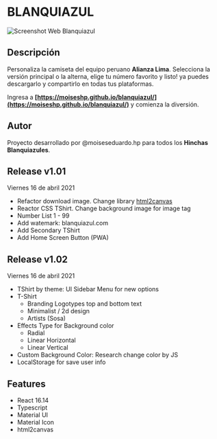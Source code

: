 # BLANQUIAZUL
![Screenshot Web Blanquiazul](https://moiseshp.github.io/blanquiazul/ScreeShot-Blanquiazul.png)

## Descripción
Personaliza la camiseta del equipo peruano **Alianza Lima**. Selecciona la versión principal o la alterna, elige tu número favorito y listo! ya puedes descargarlo y compartirlo en todas tus plataformas.

Ingresa a **[https://moiseshp.github.io/blanquiazul/](https://moiseshp.github.io/blanquiazul/)** y comienza la diversión.

## Autor
Proyecto desarrollado por @moiseseduardo.hp para todos los **Hinchas Blanquiazules**.

## Release v1.01
Viernes 16 de abril 2021
- Refactor download image. Change library [html2canvas](https://html2canvas.hertzen.com)
- Reactor CSS TShirt. Change background image for image tag <img>
- Number List 1 - 99
- Add watemark: blanquiazul.com
- Add Secondary TShirt
- Add Home Screen Button (PWA)

## Release v1.02
Viernes 16 de abril 2021
- TShirt by theme: UI Sidebar Menu for new options
- T-Shirt
    - Branding Logotypes top and bottom text
    - Minimalist / 2d design
    - Artists (Sosa) 
- Effects Type for Background color
    - Radial
    - Linear Horizontal
    - Linear Vertical 
- Custom Background Color: Research change color by JS
- LocalStorage for save user info

## Features
- React 16.14
- Typescript
- Material UI
- Material Icon
- html2canvas